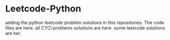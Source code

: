 # Leetcode-Python
adding the python leetcode problem solutions in this repositories. 
The code files are here.
all CTCI problems solutions are here.
some leetcode solutions are her.










































































































































































































































































































































































































































































































































































































